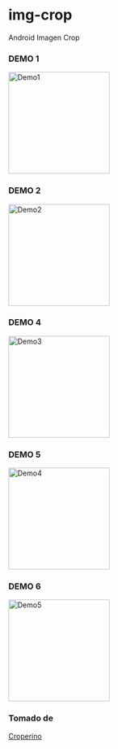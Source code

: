# img-crop

Android Imagen Crop

### DEMO 1
<img width="200" alt="Demo1" src="">

### DEMO 2
<img width="200" alt="Demo2" src="">

### DEMO 4
<img width="200" alt="Demo3" src="">

### DEMO 5
<img width="200" alt="Demo4" src="">

### DEMO 6
<img width="200" alt="Demo5" src="">

### Tomado de 
[Croperino](https://github.com/ekimual/croperino)